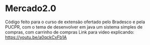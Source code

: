 # Mercado2.0
Código feito para o curso de extensão ofertado pelo Bradesco e pela PUCPR, com o tema de desenvolver em java um sistema simples de compras, com carrinho de compras
Link para video explicando: https://youtu.be/a0qckCxFb1A
